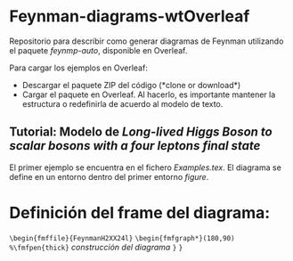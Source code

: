 # Feynman-diagrams-wtOverleaf

Repositorio para describir como generar diagramas de Feynman utilizando el paquete *feynmp-auto*, disponible en Overleaf.

Para cargar los ejemplos en Overleaf:

<ul>
  <li> Descargar el paquete ZIP del código (*clone or download*)</li>
  <li> Cargar el paquete en Overleaf. Al hacerlo, es importante mantener la estructura o redefinirla de acuerdo al modelo de texto.</li>
</ul>

## Tutorial: Modelo de *Long-lived Higgs Boson to scalar bosons with a four leptons final state*

El primer ejemplo se encuentra en el fichero *Examples.tex*. El diagrama se define en un entorno dentro del primer entorno *figure*.

# Definición del frame del diagrama:

`\begin{fmffile}{FeynmanH2XX24l}`
`\begin{fmfgraph*}(180,90) %\fmfpen{thick}`
 *construcción del diagrama*
`}`
`}`
  
